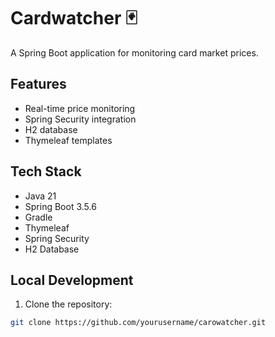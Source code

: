 # Cardwatcher 🃏

A Spring Boot application for monitoring card market prices.

## Features
- Real-time price monitoring
- Spring Security integration
- H2 database
- Thymeleaf templates

## Tech Stack
- Java 21
- Spring Boot 3.5.6
- Gradle
- Thymeleaf
- Spring Security
- H2 Database

## Local Development

1. Clone the repository:
```bash
git clone https://github.com/yourusername/carowatcher.git